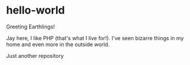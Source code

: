 # hello-world

Greeting Earthlings!

Jay here, I like PHP (that's what I live for!).
I've seen bizarre things in my home and even more in the outside world.

Just another repository
